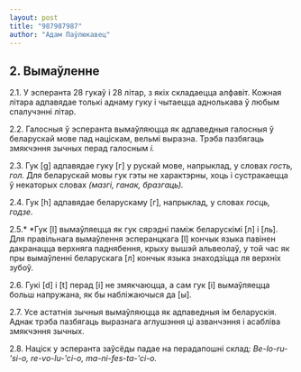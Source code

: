 ```yaml
---
layout: post
title: "987987987"
author: "Адам Паўлюкавец"
---
```



## 2. Вымаўленне

2.1. У эсперанта 28 гукаў і 28 літар, з якіх складаецца алфавіт. Кожная
літара адпавядае толькі аднаму гуку і чытаецца аднолькава ў любым
спалучэнні літар.

2.2. Галосныя ў эсперанта вымаўляюцца як адпаведныя галосныя ў
беларускай мове пад націскам, вельмі выразна. Трэба пазбягаць
змякчэння зычных перад галосным *i.*

2.3. Гук [g] адпавядае гуку [г] у рускай мове, напрыклад, у словах
*гость, гол.* Для беларускай мовы гук гэты не характэрны, хоць і
сустракаецца ў некаторых словах *(мазгі, ганак, бразгаць).*

2.4. Гук [h] адпавядае беларускаму [г], напрыклад, у словах *госць,
годзе.*

2.5.* *Гук [l] вымаўляецца як гук сярэдні паміж беларускімі [л] і
[ль]. Для правільнага вымаўлення эсперанцкага [l] кончык языка
павінен дакранацца верхняга паднябення, крыху вышэй альвеолаў, у
той час як пры вымаўленні беларускага [л] кончык языка знаходзіцца
ля верхніх зубоў.

2.6. Гукі [d] і [t] перад [i] не змякчаюцца, а сам гук [i]
вымаўляецца больш напружана, як бы набліжаючыся да [ы].

2.7. Усе астатнія зычныя вымаўляюцца як адпаведныя ім беларускія. Аднак
трэба пазбягаць выразнага аглушэння ці азванчэння і асабліва змякчэння
зычных.

2.8. Націск у эсперанта заўсёды падае на перадапошні склад:
*Be-lo-ru-'si-o, re-vo-lu-'ci-o, ma-ni-fes-ta-'ci-o.*
